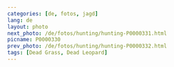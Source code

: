 ```yaml
---
categories: [de, fotos, jagd]
lang: de
layout: photo
next_photo: /de/fotos/hunting/hunting-P0000331.html
picname: P0000330
prev_photo: /de/fotos/hunting/hunting-P0000332.html
tags: [Dead Grass, Dead Leopard]
---
```

